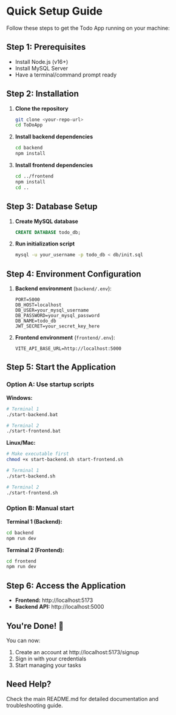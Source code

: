 # Quick Setup Guide

Follow these steps to get the Todo App running on your machine:

## Step 1: Prerequisites

- Install Node.js (v16+)
- Install MySQL Server
- Have a terminal/command prompt ready

## Step 2: Installation

1. **Clone the repository**

   ```bash
   git clone <your-repo-url>
   cd ToDoApp
   ```

2. **Install backend dependencies**

   ```bash
   cd backend
   npm install
   ```

3. **Install frontend dependencies**
   ```bash
   cd ../frontend
   npm install
   cd ..
   ```

## Step 3: Database Setup

1. **Create MySQL database**

   ```sql
   CREATE DATABASE todo_db;
   ```

2. **Run initialization script**
   ```bash
   mysql -u your_username -p todo_db < db/init.sql
   ```

## Step 4: Environment Configuration

1. **Backend environment** (`backend/.env`):

   ```
   PORT=5000
   DB_HOST=localhost
   DB_USER=your_mysql_username
   DB_PASSWORD=your_mysql_password
   DB_NAME=todo_db
   JWT_SECRET=your_secret_key_here
   ```

2. **Frontend environment** (`frontend/.env`):
   ```
   VITE_API_BASE_URL=http://localhost:5000
   ```

## Step 5: Start the Application

### Option A: Use startup scripts

**Windows:**

```bash
# Terminal 1
./start-backend.bat

# Terminal 2
./start-frontend.bat
```

**Linux/Mac:**

```bash
# Make executable first
chmod +x start-backend.sh start-frontend.sh

# Terminal 1
./start-backend.sh

# Terminal 2
./start-frontend.sh
```

### Option B: Manual start

**Terminal 1 (Backend):**

```bash
cd backend
npm run dev
```

**Terminal 2 (Frontend):**

```bash
cd frontend
npm run dev
```

## Step 6: Access the Application

- **Frontend:** http://localhost:5173
- **Backend API:** http://localhost:5000

## You're Done! 🎉

You can now:

1. Create an account at http://localhost:5173/signup
2. Sign in with your credentials
3. Start managing your tasks

## Need Help?

Check the main README.md for detailed documentation and troubleshooting guide.
